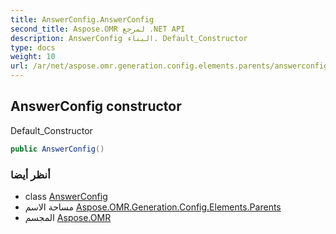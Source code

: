 ```yaml
---
title: AnswerConfig.AnswerConfig
second_title: Aspose.OMR لمرجع .NET API
description: AnswerConfig البناء. Default_Constructor
type: docs
weight: 10
url: /ar/net/aspose.omr.generation.config.elements.parents/answerconfig/answerconfig/
---
```

## AnswerConfig constructor

Default_Constructor

```csharp
public AnswerConfig()
```

### أنظر أيضا

* class [AnswerConfig](../)
* مساحة الاسم [Aspose.OMR.Generation.Config.Elements.Parents](../../answerconfig/)
* المجسم [Aspose.OMR](../../../)



